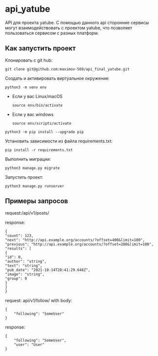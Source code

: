 # api_yatube

API для проекта yatube.
С помощью данного api сторонние сервисы могут взаимодействовать с проектом yatube,
что позволяет пользоваться сервисом с разных платформ.

## Как запустить проект

Клонировать с git hub:
```
git clone git@github.com:maximov-569/api_final_yatube.git
```

Cоздать и активировать виртуальное окружение:

```
python3 -m venv env
```

* Если у вас Linux/macOS

    ```
    source env/bin/activate
    ```

* Если у вас windows

    ```
    source env/scripts/activate
    ```

```
python3 -m pip install --upgrade pip
```

Установить зависимости из файла requirements.txt:

```
pip install -r requirements.txt
```

Выполнить миграции:

```
python3 manage.py migrate
```

Запустить проект:

```
python3 manage.py runserver
```
## Примеры запросов
request:/api/v1/posts/

response:
```
{
"count": 123,
"next": "http://api.example.org/accounts/?offset=400&limit=100",
"previous": "http://api.example.org/accounts/?offset=200&limit=100",
"results": [
{
"id": 0,
"author": "string",
"text": "string",
"pub_date": "2021-10-14T20:41:29.648Z",
"image": "string",
"group": 0
}
]
}
```

request: api/v1/follow/
with body:
```
{
	"following": "SomeUser"
}
```

response:
```
{
	"following": "SomeUser",
	"user": "User"
}
```
